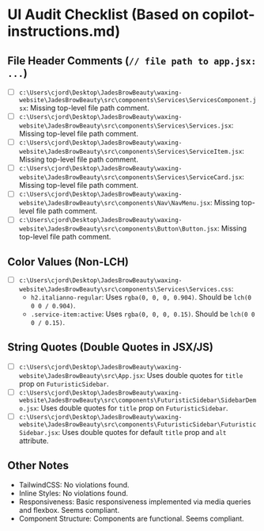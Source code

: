 # UI Audit Checklist (Based on copilot-instructions.md)

## File Header Comments (`// file path to app.jsx: ...`)

-   [ ] `c:\Users\cjord\Desktop\JadesBrowBeauty\waxing-website\JadesBrowBeauty\src\components\Services\ServicesComponent.jsx`: Missing top-level file path comment.
-   [ ] `c:\Users\cjord\Desktop\JadesBrowBeauty\waxing-website\JadesBrowBeauty\src\components\Services\Services.jsx`: Missing top-level file path comment.
-   [ ] `c:\Users\cjord\Desktop\JadesBrowBeauty\waxing-website\JadesBrowBeauty\src\components\Services\ServiceItem.jsx`: Missing top-level file path comment.
-   [ ] `c:\Users\cjord\Desktop\JadesBrowBeauty\waxing-website\JadesBrowBeauty\src\components\Services\ServiceCard.jsx`: Missing top-level file path comment.
-   [ ] `c:\Users\cjord\Desktop\JadesBrowBeauty\waxing-website\JadesBrowBeauty\src\components\Nav\NavMenu.jsx`: Missing top-level file path comment.
-   [ ] `c:\Users\cjord\Desktop\JadesBrowBeauty\waxing-website\JadesBrowBeauty\src\components\Button\Button.jsx`: Missing top-level file path comment.

## Color Values (Non-LCH)

-   [ ] `c:\Users\cjord\Desktop\JadesBrowBeauty\waxing-website\JadesBrowBeauty\src\components\Services\Services.css`:
    -   `h2.italianno-regular`: Uses `rgba(0, 0, 0, 0.904)`. Should be `lch(0 0 0 / 0.904)`.
    -   `.service-item:active`: Uses `rgba(0, 0, 0, 0.15)`. Should be `lch(0 0 0 / 0.15)`.

## String Quotes (Double Quotes in JSX/JS)

-   [ ] `c:\Users\cjord\Desktop\JadesBrowBeauty\waxing-website\JadesBrowBeauty\src\App.jsx`: Uses double quotes for `title` prop on `FuturisticSidebar`.
-   [ ] `c:\Users\cjord\Desktop\JadesBrowBeauty\waxing-website\JadesBrowBeauty\src\components\FuturisticSidebar\SidebarDemo.jsx`: Uses double quotes for `title` prop on `FuturisticSidebar`.
-   [ ] `c:\Users\cjord\Desktop\JadesBrowBeauty\waxing-website\JadesBrowBeauty\src\components\FuturisticSidebar\FuturisticSidebar.jsx`: Uses double quotes for default `title` prop and `alt` attribute.

## Other Notes

-   TailwindCSS: No violations found.
-   Inline Styles: No violations found.
-   Responsiveness: Basic responsiveness implemented via media queries and flexbox. Seems compliant.
-   Component Structure: Components are functional. Seems compliant.
